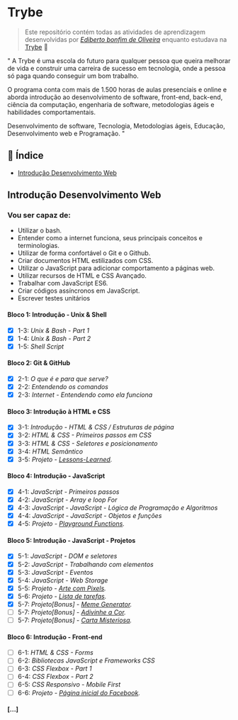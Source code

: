 # Trybe

> Este repositório contém todas as atividades de aprendizagem desenvolvidas por _[Ediberto bonfim de Oliveira](https://www.linkedin.com/in/ediberto-b-oliveira-872926178/)_ enquanto estudava na [Trybe](https://www.betrybe.com/) :rocket:

" A Trybe é uma escola do futuro para qualquer pessoa que queira
melhorar de vida e construir uma carreira de sucesso em tecnologia,
onde a pessoa só paga quando conseguir um bom trabalho.

O programa conta com mais de 1.500 horas de aulas presenciais e online e aborda
introdução ao desenvolvimento de software, front-end, back-end, ciência da computação,
engenharia de software, metodologias ágeis e habilidades comportamentais.

Desenvolvimento de software, Tecnologia, Metodologias ágeis, Educação, Desenvolvimento web e Programação. "

## :pushpin: Índice

- [Introdução Desenvolvimento Web](#Introdução-Desenvolvimento-Web)

## Introdução Desenvolvimento Web

### Vou ser capaz de:

- Utilizar o bash.
- Entender como a internet funciona, seus principais conceitos e terminologias.
- Utilizar de forma confortável o Git e o Github.
- Criar documentos HTML estilizados com CSS.
- Utilizar o JavaScript para adicionar comportamento a páginas web.
- Utilizar recursos de HTML e CSS Avançado.
- Trabalhar com JavaScript ES6.
- Criar códigos assíncronos em JavaScript.
- Escrever testes unitários

#### Bloco 1: Introdução - Unix & Shell

- [x] 1-3: _*Unix & Bash - Part 1*_
- [x] 1-4: _*Unix & Bash - Part 2*_
- [x] 1-5: _*Shell Script*_

#### Bloco 2: Git & GitHub

- [x] 2-1: _O que é e para que serve?_
- [x] 2-2: _Entendendo os comandos_
- [x] 2-3: _Internet - Entendendo como ela funciona_

#### Bloco 3: Introdução à HTML e CSS

- [x] 3-1: _Introdução - HTML & CSS / Estruturas de página_
- [x] 3-2: _HTML & CSS - Primeiros passos em CSS_
- [x] 3-3: _HTML & CSS - Seletores e posicionamento_
- [x] 3-4: _HTML Semântico_
- [x] 3-5: _Projeto - [Lessons-Learned](https://github.com/tryber/sd-08-project-lessons-learned/pull/12)._

#### Bloco 4: Introdução - JavaScript

- [x] 4-1: _JavaScript - Primeiros passos_
- [x] 4-2: _JavaScript - Array e loop For_
- [x] 4-3: _JavaScript - JavaScript - Lógica de Programação e Algoritmos_
- [x] 4-4: _JavaScript - JavaScript - Objetos e funções_
- [x] 4-5: _Projeto - [Playground Functions](https://github.com/tryber/sd-08-project-playground-function/pull/5)._

#### Bloco 5: Introdução - JavaScript - Projetos

- [x] 5-1: _JavaScript - DOM e seletores_
- [x] 5-2: _JavaScript - Trabalhando com elementos_
- [x] 5-3: _JavaScript - Eventos_
- [x] 5-4: _JavaScript - Web Storage_
- [x] 5-5: _Projeto - [Arte com Pixels](https://github.com/tryber/sd-08-project-pixels-art/pull/110)._
- [x] 5-6: _Projeto - [Lista de tarefas](https://github.com/tryber/sd-08-project-todo-list/pull/45)._
- [x] 5-7: _Projeto[Bonus] - [Meme Generator](https://github.com/tryber/)._
- [ ] 5-7: _Projeto[Bonus] - [Adivinhe a Cor](https://github.com/tryber/)._
- [ ] 5-7: _Projeto[Bonus] - [Carta Misteriosa](https://github.com/tryber/)._

#### Bloco 6: Introdução - Front-end

- [ ] 6-1: _HTML & CSS - Forms_
- [ ] 6-2: _Bibliotecas JavaScript e Frameworks CSS_
- [ ] 6-3: _CSS Flexbox - Part 1_
- [ ] 6-4: _CSS Flexbox - Part 2_
- [ ] 6-5: _CSS Responsivo - Mobile First_
- [ ] 6-6: _Projeto - [Página inicial do Facebook](https://github.com/tryber/)._

#### [...]
